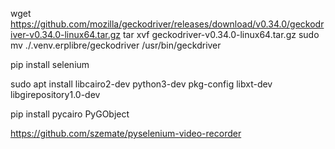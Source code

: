 wget https://github.com/mozilla/geckodriver/releases/download/v0.34.0/geckodriver-v0.34.0-linux64.tar.gz
tar xvf geckodriver-v0.34.0-linux64.tar.gz
sudo mv ./.venv.erplibre/geckodriver /usr/bin/geckdriver

pip install selenium

sudo apt install libcairo2-dev python3-dev pkg-config libxt-dev libgirepository1.0-dev

pip install pycairo PyGObject

https://github.com/szemate/pyselenium-video-recorder
